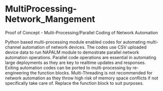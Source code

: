 # MultiProcessing-Network_Mangement

Proof of Concept - Multi-Processing/Parallel Coding of Network Automation

Python based multi-processing module enabled codes for automating multi-channel automation of network devices. 
The codes use CSV uploaded device data to run NAPALM module to demostrate parallel network automation operations.
Parallel code operations are essential in automating large deployments as they are key to realtime updates and 
responses. Exiting automation codes can be ported to multi-processing by re-engineering the function blocks. Multi-Threading
is not recommended for network automation as they throw high risk of memory space conflicts if not specifically take care of.
Replace the function block to suit purposes.
